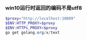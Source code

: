 
### win10运行时返回的编码不是utf8


``` powershell
$proxy="http://localhost:10809"
$ENV:HTTP_PROXY=$proxy
$ENV:HTTPs_PROXY=$proxy
go get golang.org/x/text       
```